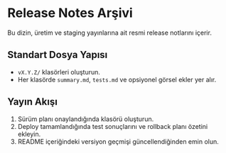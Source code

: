 # Release Notes Arşivi

Bu dizin, üretim ve staging yayınlarına ait resmi release notlarını içerir.

## Standart Dosya Yapısı
- `vX.Y.Z/` klasörleri oluşturun.
- Her klasörde `summary.md`, `tests.md` ve opsiyonel görsel ekler yer alır.

## Yayın Akışı
1. Sürüm planı onaylandığında klasörü oluşturun.
2. Deploy tamamlandığında test sonuçlarını ve rollback planı özetini ekleyin.
3. README içeriğindeki versiyon geçmişi güncellendiğinden emin olun.
